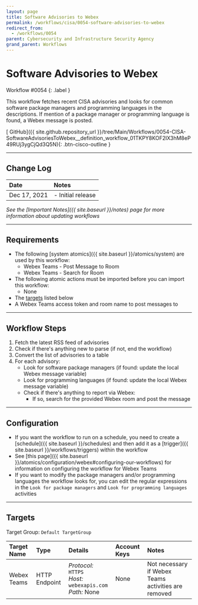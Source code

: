 ```yaml
---
layout: page
title: Software Advisories to Webex
permalink: /workflows/cisa/0054-software-advisories-to-webex
redirect_from:
  - /workflows/0054
parent: Cybersecurity and Infrastructure Security Agency
grand_parent: Workflows
---
```


# Software Advisories to Webex
<div markdown="1">
Workflow #0054
{: .label }
</div>

This workflow fetches recent CISA advisories and looks for common software package managers and programming languages in the descriptions. If mention of a package manager or programming language is found, a Webex message is posted.

[<i class="fab fa-github mr-1"></i> GitHub]({{ site.github.repository_url }}/tree/Main/Workflows/0054-CISA-SoftwareAdvisoriesToWebex__definition_workflow_01TKPY8KOF2IX3hM8eP49RUj3ygCjQd3Q5N){: .btn-cisco-outline }

---

## Change Log

| Date | Notes |
|:-----|:------|
| Dec 17, 2021 | - Initial release |

_See the [Important Notes]({{ site.baseurl }}/notes) page for more information about updating workflows_

---

## Requirements
* The following [system atomics]({{ site.baseurl }}/atomics/system) are used by this workflow:
	* Webex Teams - Post Message to Room
	* Webex Teams - Search for Room
* The following atomic actions must be imported before you can import this workflow:
	* None
* The [targets](#targets) listed below
* A Webex Teams access token and room name to post messages to

---

## Workflow Steps
1. Fetch the latest RSS feed of advisories
1. Check if there's anything new to parse (if not, end the workflow)
1. Convert the list of advisories to a table
1. For each advisory:
	* Look for software package managers (if found: update the local Webex message variable)
	* Look for programming languages (if found: update the local Webex message variable)
	* Check if there's anything to report via Webex:
		* If so, search for the provided Webex room and post the message

---

## Configuration
* If you want the workflow to run on a schedule, you need to create a [schedule]({{ site.baseurl }}/schedules) and then add it as a [trigger]({{ site.baseurl }}/workflows/triggers) within the workflow
* See [this page]({{ site.baseurl }}/atomics/configuration/webex#configuring-our-workflows) for information on configuring the workflow for Webex Teams
* If you want to modify the package managers and/or programming languages the workflow looks for, you can edit the regular expressions in the `Look for package managers` and `Look for programming languages` activities

---

## Targets
Target Group: `Default TargetGroup`

| Target Name | Type | Details | Account Keys | Notes |
|:------------|:-----|:--------|:-------------|:------|
| Webex Teams | HTTP Endpoint | _Protocol:_ `HTTPS`<br />_Host:_ `webexapis.com`<br />_Path:_ None | None | Not necessary if Webex Teams activities are removed |
